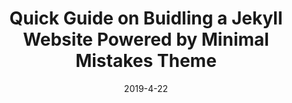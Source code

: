 ---
title:  "Quick Guide on Buidling a Jekyll Website Powered by Minimal Mistakes Theme"
date:   2019-4-22
tags: [Jekyll, Website Design]
categories: [Tutorial]
excerpt: "I record my learning process of using Jekyll and deploying my website through Netlify."
layout: single
header:
    image: /images/posts/personalwebsite/header.jpg
author_profile: true
comments: true
---